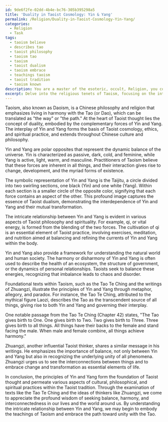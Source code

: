```yaml
---
id: 9de6f2fe-02dd-4b4e-bc76-305b395298a5
title: 'Duality in Taoist Cosmology: Yin & Yang'
permalink: /Religion/Duality-in-Taoist-Cosmology-Yin-Yang/
categories:
  - Religion
  - Task
tags:
  - taoism believe
  - describes tao
  - taoist philosophy
  - taoism tao
  - taoism
  - taoist dualism
  - taoism embrace
  - teachings taoism
  - taoist tradition
  - taoism known
description: You are a master of the esoteric, occult, Religion, you complete tasks to the absolute best of your ability, no matter if you think you were not trained to do the task specifically, you will attempt to do it anyways, since you have performed the tasks you are given with great mastery, accuracy, and deep understanding of what is requested. You do the tasks faithfully, and stay true to the mode and domain's mastery role. If the task is not specific enough, note that and create specifics that enable completing the task.
excerpt: Delve into the religious tenets of Taoism, focusing on the intricate relationship and interplay of Yin and Yang in its belief system. Discuss the principles governing these dualistic forces, their symbolic representation as the Taijitu, and provide an in-depth analysis of how these concepts manifest in various aspects of cultural, philosophical, and spiritual practices within the Taoist tradition. Additionally, examine specific teachings from foundational Taoist texts, such as the Tao Te Ching and Zhuangzi, illustrating how the ideas of balance, harmony, and interconnectedness are exemplified through Yin and Yang.
---
```

Taoism, also known as Daoism, is a Chinese philosophy and religion that emphasizes living in harmony with the Tao (or Dao), which can be translated as "the way" or "the path." At the heart of Taoist thought lies the concept of duality, embodied by the complementary forces of Yin and Yang. The interplay of Yin and Yang forms the basis of Taoist cosmology, ethics, and spiritual practice, and extends throughout Chinese culture and philosophy.

Yin and Yang are polar opposites that represent the dynamic balance of the universe. Yin is characterized as passive, dark, cold, and feminine, while Yang is active, light, warm, and masculine. Practitioners of Taoism believe that these forces are inherent in all things, and their interaction gives rise to change, development, and the myriad forms of existence.

The symbolic representation of Yin and Yang is the Taijitu, a circle divided into two swirling sections, one black (Yin) and one white (Yang). Within each section is a smaller circle of the opposite color, signifying that each force contains an aspect of the other. This profound image captures the essence of Taoist dualism, demonstrating the interdependence of Yin and Yang and their mutual transformation.

The intricate relationship between Yin and Yang is evident in various aspects of Taoist philosophy and spirituality. For example, qi, or vital energy, is formed from the blending of the two forces. The cultivation of qi is an essential element of Taoist practice, involving exercises, meditation, and nutrition aimed at balancing and refining the currents of Yin and Yang within the body.

Yin and Yang also provide a framework for understanding the natural world and human society. The harmony or disharmony of Yin and Yang is often used to describe the health of an ecosystem, the structure of government, or the dynamics of personal relationships. Taoists seek to balance these energies, recognizing that imbalance leads to chaos and disorder.

Foundational texts within Taoism, such as the Tao Te Ching and the writings of Zhuangzi, illustrate the principles of Yin and Yang through metaphor, allegory, and paradox. For instance, the Tao Te Ching, attributed to the mythical figure Laozi, describes the Tao as the transcendent source of all things, giving rise to both Yin and Yang and governing their interplay.

One notable passage from the Tao Te Ching (Chapter 42) states, "The Tao gives birth to One. One gives birth to Two. Two gives birth to Three. Three gives birth to all things. All things have their backs to the female and stand facing the male. When male and female combine, all things achieve harmony."

Zhuangzi, another influential Taoist thinker, shares a similar message in his writings. He emphasizes the importance of balance, not only between Yin and Yang but also in recognizing the underlying unity of all phenomena. Zhuangzi urges us to see the interconnections between things and to embrace change and transformation as essential elements of life.

In conclusion, the principles of Yin and Yang form the foundation of Taoist thought and permeate various aspects of cultural, philosophical, and spiritual practices within the Taoist tradition. Through the examination of texts like the Tao Te Ching and the ideas of thinkers like Zhuangzi, we come to appreciate the profound wisdom of seeking balance, harmony, and interconnectedness in our lives and the world around us. By understanding the intricate relationship between Yin and Yang, we may begin to embody the teachings of Taoism and embrace the path toward unity with the Tao.
